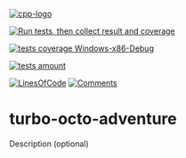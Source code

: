 [![cpp-logo](https://img.shields.io/badge/C++v14-Solutions-blue.svg?style=flat&logo=c%2B%2B)](https://en.wikipedia.org/wiki/C++)

[![Run tests, then collect result and coverage](https://github.com/Alexovsky5/turbo-octo-adventure/actions/workflows/TestsResultAndCoverage.yml/badge.svg)](https://github.com/Alexovsky5/turbo-octo-adventure/actions/workflows/TestsResultAndCoverage.yml)

[![tests coverage Windows-x86-Debug](https://gist.githubusercontent.com/Alexovsky5/2af621bdd237231125e907ea81b1f8a8/raw/Windows-x86-Debug.svg)](https://github.com/Alexovsky5/turbo-octo-adventure/actions/workflows/TestsResultAndCoverage.yml)

[![tests amount](https://gist.githubusercontent.com/Alexovsky5/2af621bdd237231125e907ea81b1f8a8/raw/GoogleTest-testsuites-Windows-x86-Debug.svg)](https://github.com/Alexovsky5/turbo-octo-adventure/actions/workflows/TestsResultAndCoverage.yml)

[![LinesOfСode](https://gist.githubusercontent.com/Alexovsky5/2af621bdd237231125e907ea81b1f8a8/raw/Metrixpp-LinesOfСode.svg)](https://github.com/Alexovsky5/turbo-octo-adventure/actions/workflows/TestsResultAndCoverage.yml)
[![Comments](https://gist.githubusercontent.com/Alexovsky5/2af621bdd237231125e907ea81b1f8a8/raw/Metrixpp-Comments.svg)](https://github.com/Alexovsky5/turbo-octo-adventure/actions/workflows/TestsResultAndCoverage.yml)

<!-- 
[![cpp-linter](https://github.com/cpp-linter/cpp-linter-action/actions/workflows/cpp-linter.yml/badge.svg)](https://github.com/cpp-linter/cpp-linter-action/actions/workflows/cpp-linter.yml)
[![cccc](https://github.com/sarnold/cccc-action/actions/workflows/main.yml/badge.svg)](https://github.com/sarnold/cccc-action/actions/workflows/main.yml)
-->

# turbo-octo-adventure
Description (optional)
